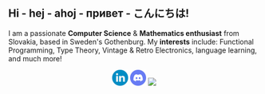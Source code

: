 <h2>Hi - hej - ahoj - привет - こんにちは!</h2>

I am a passionate **Computer Science** \& **Mathematics enthusiast** from
Slovakia, based in Sweden's Gothenburg. My **interests** include: Functional
Programming, Type Theory, Vintage \& Retro Electronics, language learning, and
much more!

<p align="center">
  <a href="https://linkedin.com/in/michalspano"><img src="png/linkedin_icon.png" width="32px" height="32px"/></a>
  <a href="https://discordapp.com/users/868206977266884618"><img src="png/discord_icon.png" width="32px" height="32px"/></a>
  <a href="https://ko-fi.com/B0B66ISWX"><img src="https://ko-fi.com/img/githubbutton_sm.svg"/></a>
</p>
